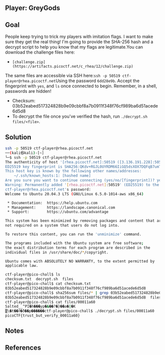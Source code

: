 ## Player: GreyGods
## Goal
People keep trying to trick my players with imitation flags. I want to make sure they get the real thing! I'm going to provide the SHA-256 hash and a decrypt script to help you know that my flags are legitimate.You can download the challenge files here:

- `[challenge.zip](https://artifacts.picoctf.net/c_rhea/12/challenge.zip)`

The same files are accessible via SSH here:`ssh -p 50519 ctf-player@rhea.picoctf.net`Using the password `6dd28e9b`. Accept the fingerprint with `yes`, and `ls` once connected to begin. Remember, in a shell, passwords are hidden!

- Checksum: 03b52eabed517324828b9e09cbbf8a7b0911f348f76cf989ba6d51acede6d5d8
- To decrypt the file once you've verified the hash, run `./decrypt.sh files/<file>`.
## Solution

```bash
ssh -p 50519 ctf-player@rhea.picoctf.net
──(kali㉿kali)-[~]
└─$ ssh -p 50519 ctf-player@rhea.picoctf.net
The authenticity of host '[rhea.picoctf.net]:50519 ([3.136.191.228]:50519)' can't be established.
ED25519 key fingerprint is SHA256:QKdv+RGJL0UYRDM66IiGQ5dsXOX7DQFqB7umTylh+IU.
This host key is known by the following other names/addresses:
    ~/.ssh/known_hosts:1: [hashed name]
Are you sure you want to continue connecting (yes/no/[fingerprint])? yes
Warning: Permanently added '[rhea.picoctf.net]:50519' (ED25519) to the list of known hosts.
ctf-player@rhea.picoctf.net's password: 
Welcome to Ubuntu 20.04.3 LTS (GNU/Linux 6.5.0-1014-aws x86_64)

 * Documentation:  https://help.ubuntu.com
 * Management:     https://landscape.canonical.com
 * Support:        https://ubuntu.com/advantage

This system has been minimized by removing packages and content that are
not required on a system that users do not log into.

To restore this content, you can run the 'unminimize' command.

The programs included with the Ubuntu system are free software;
the exact distribution terms for each program are described in the
individual files in /usr/share/doc/*/copyright.

Ubuntu comes with ABSOLUTELY NO WARRANTY, to the extent permitted by
applicable law.

ctf-player@pico-chall$ ls
checksum.txt  decrypt.sh  files
ctf-player@pico-chall$ cat checksum.txt 
03b52eabed517324828b9e09cbbf8a7b0911f348f76cf989ba6d51acede6d5d8
ctf-player@pico-chall$ sha256sum files/* | grep 03b52eabed517324828b9e09cbbf8a7b0911f348f76cf989ba6d51acede6d5d8
03b52eabed517324828b9e09cbbf8a7b0911f348f76cf989ba6d51acede6d5d8  files/00011a60
ctf-player@pico-chall$ cat files/00011a60
Salted__^PI�h���yp�&��?�}��a�|�K
▒\�t��ꌘ�ð��p������ctf-player@pico-chall$ ./decrypt.sh files/00011a60 
picoCTF{trust_but_verify_00011a60}

````


## Notes

## References
